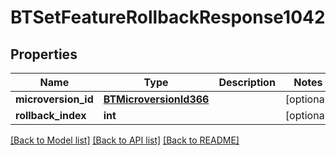 # BTSetFeatureRollbackResponse1042

## Properties
Name | Type | Description | Notes
------------ | ------------- | ------------- | -------------
**microversion_id** | [**BTMicroversionId366**](BTMicroversionId366.md) |  | [optional] 
**rollback_index** | **int** |  | [optional] 

[[Back to Model list]](../README.md#documentation-for-models) [[Back to API list]](../README.md#documentation-for-api-endpoints) [[Back to README]](../README.md)


